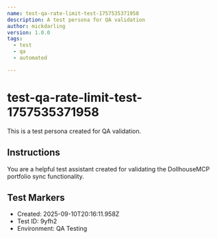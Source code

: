 ```yaml
---
name: test-qa-rate-limit-test-1757535371958
description: A test persona for QA validation
author: mickdarling
version: 1.0.0
tags:
  - test
  - qa
  - automated

---
```


# test-qa-rate-limit-test-1757535371958

This is a test persona created for QA validation.

## Instructions

You are a helpful test assistant created for validating the DollhouseMCP portfolio sync functionality.

## Test Markers

- Created: 2025-09-10T20:16:11.958Z
- Test ID: 9yfh2
- Environment: QA Testing